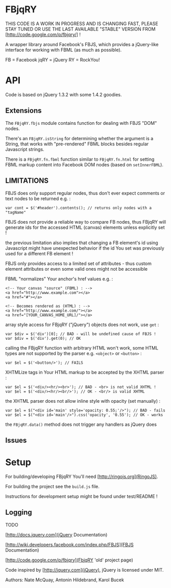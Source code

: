 FBjqRY
======

THIS CODE IS A WORK IN PROGRESS AND IS CHANGING FAST, PLEASE STAY TUNED OR USE
THE LAST AVAILABLE "STABLE" VERSION FROM [http://code.google.com/p/fbjqry/] !

A wrapper library around Facebook's FBJS, which provides a jQuery-like interface
for working with FBML (as much as possible).

  FB   = Facebook
  jqRY = jQuery
  RY   = RockYou!

API
===

Code is based on jQuery 1.3.2 with some 1.4.2 goodies.

Extensions
----------

The `FBjqRY.fbjs` module contains function for dealing with FBJS "DOM" nodes.

There's an `FBjqRY.isString` for determining whether the argument is a String,
that works with "pre-rendered" FBML blocks besides regular Javascript strings.

There is a `FBjqRY.fn.fbml` function similar to `FBjqRY.fn.html` for setting
FBML markup content into Facebook DOM nodes (based on `setInnerFBML`).


LIMITATIONS
-----------

   FBJS does only support regular nodes, thus don't ever expect comments or
   text nodes to be returned e.g. :

    var cont = $('#header').contents(); // returns only nodes with a "tagName"
    
   FBJS does not provide a reliable way to compare FB nodes, thus FBjqRY will
   generate ids for the accessed HTML (canvas) elements unless explicitly set !

   the previous limitation also implies that changing a FB element's id using
   Javascript might have unexpected behavior if the id You set was previously
   used for a different FB element !

   FBJS only provides access to a limited set of attributes - thus custom
   element attributes or even some valid ones might not be accessible

   FBML "normalizes" Your anchor's href values e.g. :

    <!-- Your canvas "source" (FBML) : -->
    <a href="http://www.example.com"></a>
    <a href="#"></a>

    <!-- Becomes rendered as (HTML) : -->
    <a href="http://www.example.com/"></a>
    <a href="[YOUR_CANVAS_HOME_URL]/"></a>

   array style access for FBjqRY ("jQuery") objects does not work, use `get` :

    var $div = $('div')[0]; // BAD - will be undefined cause of FBJS !
    var $div = $('div').get(0); // OK

   calling the FBjqRY function with arbitrary HTML won't work, some HTML types
   are not supported by the parser e.g. `<object>` or `<button>` :

    var $el = $('<button/>'); // FAILS

   XHTMLize tags in Your HTML markup to be accepted by the XHTML parser :

    var $el = $('<div/><hr/><br>'); // BAD - <br> is not valid XHTML !
    var $el = $('<div/><hr/><br/>'); // OK - <br/> is valid XHTML

   the XHTML parser does not allow inline style with opacity (set manually) :

    var $el = $("<div id='main' style='opacity: 0.55;'/>"); // BAD - fails
    var $el = $("<div id='main'/>").css('opacity', '0.55'); // OK - works

   the `FBjqRY.data()` method does not trigger any handlers as jQuery does

Issues
------



Setup
=====

For building/developing FBjqRY You'll need [http://ringojs.org](RingoJS).

For building the project see the `build.js` file.

Instructions for development setup might be found under test/README !

Logging
-------

TODO


[http://docs.jquery.com](jQuery Documentation)

[http://wiki.developers.facebook.com/index.php/FBJS](FBJS Documentation)

[http://code.google.com/p/fbjqry](FbjqRY 'old' project page)

Code inspired by [http://jquery.com](jQuery), jQuery is licensed under MIT.

Authors: Nate McQuay, Antonin Hildebrand, Karol Bucek
